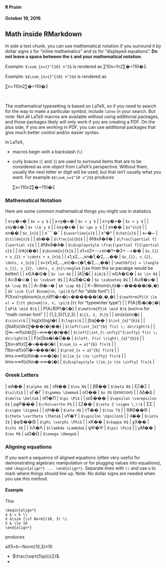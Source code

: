 #### R Pruim
#### October 19, 2016
## Math inside RMarkdown

In side a text chunk, you can use mathematical notation if you surround it by dollar signs `$` for “inline mathematics” and `$$` for “displayed equations”. **Do not leave a space between the `$` and your mathematical notation**.

Example: `$\sum_{n=1}^{10} n^2$` is rendered as ∑10n=1n2∑�=110�2.

Example: `$$\sum_{n=1}^{10} n^2$$` is rendered as

∑n=110n2∑�=110�2

.

The mathematical typesetting is based on LaTeX, so if you need to search for the way to make a particular symbol, include `latex` in your search. But note: Not all LaTeX macros are available without using additional packages, and those packages likely will only work if you are creating a PDF. On the plus side, if you are working in PDF, you can use additional packages that give much better control and/or easier syntax.

In LaTeX,
- macros begin with a backslash (`\`)
- curly braces (`{` and `}`) are used to surround items that are to be considered as one object from LaTeX’s perspective.
  Without them, usually the next letter or digit will be used, but that isn’t usually what you want. For example `$$\sum_x=1^10 x^2$$` produces
  
  ∑x=110x2∑�=110�2
### Mathematical Notation

Here are some common mathematical things you might use in statistics

| x=y�=� | `$x = y $` |
| x<y�<� | `$x < y $` |
| x>y�>� | `$x > y $` |
| x≤y�≤� | `$x \le y $` |
| x≥y�≥� | `$x \ge y $` |
| xn�� | `$x^{n}$` |
| xn�� | `$x_{n}$` |
| x¯¯¯�¯ | `$\overline{x}$` |
| x^�^ | `$\hat{x}$` |
| x~�~ | `$\tilde{x}$` |
| ab�� | `$\frac{a}{b}$` |
| ∂f∂x∂�∂� | `$\frac{\partial f}{\partial x}$` |
| ∂f∂x∂�∂� | `$\displaystyle \frac{\partial f}{\partial x}$` |
| (nk)(��) | `$\binom{n}{k}$` |
| x1+x2+⋯+xn�1+�2+⋯+�� | `$x_{1} + x_{2} + \cdots + x_{n}$` |
| x1,x2,…,xn�1,�2,…,�� | `$x_{1}, x_{2}, \dots, x_{n}$` |
| x=⟨x1,x2,…,xn⟩�=⟨�1,�2,…,��⟩ | `\mathbf{x} = \langle x_{1}, x_{2}, \dots, x_{n}\rangle$` (`\bm` from the `bm` pacakge would be better) |
| x∈A�∈� | `$x \in A$` |
| |A||�| | `$|A|$` |
| x∈A�∈� | `$x \in A$` |
| A⊂B�⊂� | `$x \subset B$` |
| A⊆B�⊆� | `$x \subseteq B$` |
| A∪B�∪� | `$A \cup B$` |
| A∩B�∩� | `$A \cap B$` |
| X∼Binom(n,π)�∼�����(�,�) | `$X \sim {\sf Binom}(n, \pi)$` (`sf` for “slide font”) |
| P(X≤x)=pbinom(x,n,π)P(�≤�)=������(�,�,�) | `$\mathrm{P}(X \le x) = {\tt pbinom}(x, n, \pi)$` (`tt` for “typewriter type”) |
| P(A∣B)�(�∣�) | `$P(A \mid B)$` |
| P(A∣B)P(�∣�) | `$\mathrm{P}(A \mid B)$` (`mathrm` for “math roman font” |
| {1,2,3}{1,2,3} | `$\{1, 2, 3\}$` |
| sin(x)sin⁡(�) | `$\sin(x)$` |
| log(x)log⁡(�) | `$\log(x)$` |
| ∫ba∫�� | `$\int_{a}^{b}$` |
| (∫baf(x)dx)(∫���(�)��) | `$\left(\int_{a}^{b} f(x) \; dx\right)$` |
| [∫∞−∞f(x)dx][∫−∞∞�(�)��] | `$\left[\int_{\-infty}^{\infty} f(x) \; dx\right]$` |
| F(x)|ba�(�)|�� | `$\left. F(x) \right|_{a}^{b}$` |
| ∑bx=af(x)∑�=���(�) | `$\sum_{x = a}^{b} f(x)$` |
| ∏bx=af(x)∏�=���(�) | `$\prod_{x = a}^{b} f(x)$` |
| limx→∞f(x)lim�→∞�(�) | `$\lim_{x \to \infty} f(x)$` |
| limx→∞f(x)lim�→∞�(�) | `$\displaystyle \lim_{x \to \infty} f(x)$` |
### Greek Letters

| αA�� | `$\alpha A$` | νN�� | `$\nu N$` |
| βB�� | `$\beta B$` | ξΞ�Ξ | `$\xi\Xi$` |
| γΓ�Γ | `$\gamma \Gamma$` | oO�� | `$o O$` (omicron) |
| δΔ�Δ | `$\delta \Delta$` | πΠ�Π | `$\pi \Pi$` |
| ϵεE��� | `$\epsilon \varepsilon E$` | ρϱP��� | `$\rho\varrho P$` |
| ζZ�� | `$\zeta Z \sigma \,\!$` | ΣΣ | `$\sigma \Sigma$` |
| ηH�� | `$\eta H$` | τT�� | `$\tau T$` |
| θϑΘ��Θ | `$\theta \vartheta \Theta$` | υΥ�Υ | `$\upsilon \Upsilon$` |
| ιI�� | `$\iota I$` | ϕφΦ��Φ | `$\phi \varphi \Phi$` |
| κK�� | `$\kappa K$` | χX�� | `$\chi X$` |
| λΛ�Λ | `$\lambda \Lambda$` | ψΨ�Ψ | `$\psi \Psi$` |
| μM�� | `$\mu M$` | ωΩ�Ω | `$\omega \Omega$` |
### Aligning equations

If you want a sequence of aligned equations (often very useful for demonstrating algebraic manipulation or for plugging values into equations), use `\begin{align*} ... \end{align*}`. Separate lines with `\\` and use `&` to mark where things should line up. Note: No dollar signs are needed when you use this method.
#### Example

This

```
\begin{align*}
a & = b \\
X &\sim {\sf Norm}(10, 3) \\
5 & \le 10
\end{align*}
```

produces

aX5=b∼Norm(10,3)≤10
- $\frac{\sqrt{5\pi}}{2}$.
-